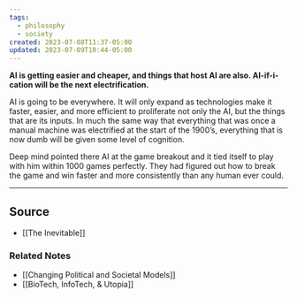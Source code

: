```yaml
---
tags:
  - philosophy
  - society
created: 2023-07-08T11:37-05:00
updated: 2023-07-09T10:44-05:00
---
```

**AI is getting easier and cheaper, and things that host AI are also. AI-if-i-cation will be the next electrification.**

AI is going to be everywhere. It will only expand as technologies make it faster, easier, and more efficient to proliferate not only the AI, but the things that are its inputs. In much the same way that everything that was once a manual machine was electrified at the start of the 1900’s, everything that is now dumb will be given some level of cognition. 

Deep mind pointed there AI at the game breakout and it tied itself to play with him within 1000 games perfectly. They had figured out how to break the game and win faster and more consistently than any human ever could.

---

## Source
- [[The Inevitable]]

### Related Notes
- [[Changing Political and Societal Models]] 
- [[BioTech, InfoTech, & Utopia]]